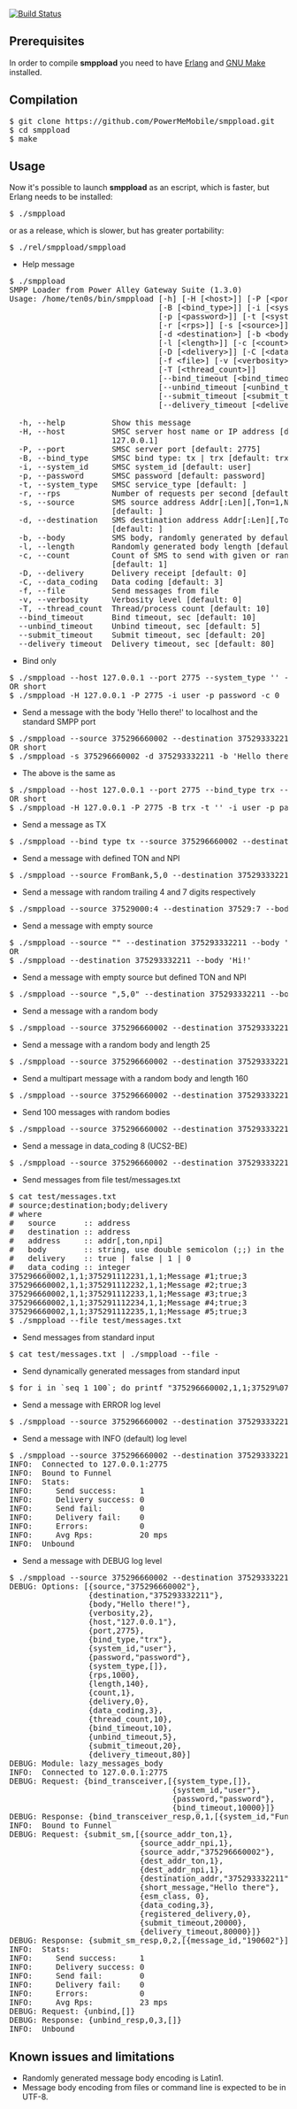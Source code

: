[![Build Status](https://travis-ci.org/PowerMeMobile/smppload.png?branch=master)](https://travis-ci.org/PowerMeMobile/smppload)

## Prerequisites

In order to compile **smppload** you need to have [Erlang](http://www.erlang.org/) and [GNU Make](http://www.gnu.org/software/make/) installed.

## Compilation

<pre>
$ git clone https://github.com/PowerMeMobile/smppload.git
$ cd smppload
$ make
</pre>

## Usage

Now it's possible to launch **smppload** as an escript, which is faster, but Erlang needs to be installed:

<pre>
$ ./smppload
</pre>

or as a release, which is slower, but has greater portability:

<pre>
$ ./rel/smppload/smppload
</pre>

* Help message

<pre>
$ ./smppload
SMPP Loader from Power Alley Gateway Suite (1.3.0)
Usage: /home/ten0s/bin/smppload [-h] [-H [&lt;host&gt;]] [-P [&lt;port&gt;]]
                                [-B [&lt;bind_type&gt;]] [-i [&lt;system_id&gt;]]
                                [-p [&lt;password&gt;]] [-t [&lt;system_type&gt;]]
                                [-r [&lt;rps&gt;]] [-s [&lt;source&gt;]]
                                [-d &lt;destination&gt;] [-b &lt;body&gt;]
                                [-l [&lt;length&gt;]] [-c [&lt;count&gt;]]
                                [-D [&lt;delivery&gt;]] [-C [&lt;data_coding&gt;]]
                                [-f &lt;file&gt;] [-v [&lt;verbosity&gt;]]
                                [-T [&lt;thread_count&gt;]]
                                [--bind_timeout [&lt;bind_timeout&gt;]]
                                [--unbind_timeout [&lt;unbind_timeout&gt;]]
                                [--submit_timeout [&lt;submit_timeout&gt;]]
                                [--delivery_timeout [&lt;delivery_timeout&gt;]]

  -h, --help          Show this message
  -H, --host          SMSC server host name or IP address [default:
                      127.0.0.1]
  -P, --port          SMSC server port [default: 2775]
  -B, --bind_type     SMSC bind type: tx | trx [default: trx]
  -i, --system_id     SMSC system_id [default: user]
  -p, --password      SMSC password [default: password]
  -t, --system_type   SMSC service_type [default: ]
  -r, --rps           Number of requests per second [default: 1000]
  -s, --source        SMS source address Addr[:Len][,Ton=1,Npi=1]
                      [default: ]
  -d, --destination   SMS destination address Addr[:Len][,Ton=1,Npi=1]
                      [default: ]
  -b, --body          SMS body, randomly generated by default
  -l, --length        Randomly generated body length [default: 140]
  -c, --count         Count of SMS to send with given or random body
                      [default: 1]
  -D, --delivery      Delivery receipt [default: 0]
  -C, --data_coding   Data coding [default: 3]
  -f, --file          Send messages from file
  -v, --verbosity     Verbosity level [default: 0]
  -T, --thread_count  Thread/process count [default: 10]
  --bind_timeout      Bind timeout, sec [default: 10]
  --unbind_timeout    Unbind timeout, sec [default: 5]
  --submit_timeout    Submit timeout, sec [default: 20]
  --delivery_timeout  Delivery timeout, sec [default: 80]
</pre>

* Bind only
<pre>
$ ./smppload --host 127.0.0.1 --port 2775 --system_type '' --system_id user --password password --count 0
OR short
$ ./smppload -H 127.0.0.1 -P 2775 -i user -p password -c 0
</pre>

* Send a message with the body 'Hello there!' to localhost and the standard SMPP port
<pre>
$ ./smppload --source 375296660002 --destination 375293332211 --body 'Hello there!'
OR short
$ ./smppload -s 375296660002 -d 375293332211 -b 'Hello there!'
</pre>

* The above is the same as
<pre>
$ ./smppload --host 127.0.0.1 --port 2775 --bind_type trx --system_type '' --system_id user --password password --source 375296660002 --destination 375293332211 --body 'Hello there!'
OR short
$ ./smppload -H 127.0.0.1 -P 2775 -B trx -t '' -i user -p password -s 375296660002 -d 375293332211 -b 'Hello there!'
</pre>

* Send a message as TX
<pre>
$ ./smppload --bind_type tx --source 375296660002 --destination 375293332211 --body 'Hello there!'
</pre>

* Send a message with defined TON and NPI
<pre>
$ ./smppload --source FromBank,5,0 --destination 375293332211,1,1 --body 'Return our money, looser!'
</pre>

* Send a message with random trailing 4 and 7 digits respectively
<pre>
$ ./smppload --source 37529000:4 --destination 37529:7 --body 'Hi!'
</pre>

* Send a message with empty source
<pre>
$ ./smppload --source "" --destination 375293332211 --body 'Hi!'
OR
$ ./smppload --destination 375293332211 --body 'Hi!'
</pre>

* Send a message with empty source but defined TON and NPI
<pre>
$ ./smppload --source ",5,0" --destination 375293332211 --body 'Hi!'
</pre>

* Send a message with a random body
<pre>
$ ./smppload --source 375296660002 --destination 375293332211
</pre>

* Send a message with a random body and length 25
<pre>
$ ./smppload --source 375296660002 --destination 375293332211 --length 25
</pre>

* Send a multipart message with a random body and length 160
<pre>
$ ./smppload --source 375296660002 --destination 375293332211 --length 160
</pre>

* Send 100 messages with random bodies
<pre>
$ ./smppload --source 375296660002 --destination 375293332211 --count 100
</pre>

* Send a message in data_coding 8 (UCS2-BE)
<pre>
$ ./smppload --source 375296660002 --destination 375293332211 --body "Привет" --data_coding 8
</pre>

* Send messages from file test/messages.txt
<pre>
$ cat test/messages.txt
# source;destination;body;delivery
# where
#   source      :: address
#   destination :: address
#   address     :: addr[,ton,npi]
#   body        :: string, use double semicolon (;;) in the body
#   delivery    :: true | false | 1 | 0
#   data_coding :: integer
375296660002,1,1;375291112231,1,1;Message #1;true;3
375296660002,1,1;375291112232,1,1;Message #2;true;3
375296660002,1,1;375291112233,1,1;Message #3;true;3
375296660002,1,1;375291112234,1,1;Message #4;true;3
375296660002,1,1;375291112235,1,1;Message #5;true;3
$ ./smppload --file test/messages.txt
</pre>

* Send messages from standard input
<pre>
$ cat test/messages.txt | ./smppload --file -
</pre>

* Send dynamically generated messages from standard input
<pre>
$ for i in `seq 1 100`; do printf "375296660002,1,1;37529%07d,1,1;Message #%d;false;3\n" $i $i; done | ./smppload --file -
</pre>

* Send a message with ERROR log level
<pre>
$ ./smppload --source 375296660002 --destination 375293332211 --body 'Hello there!' -v0
</pre>

* Send a message with INFO (default) log level
<pre>
$ ./smppload --source 375296660002 --destination 375293332211 --body 'Hello there!' -v
INFO:  Connected to 127.0.0.1:2775
INFO:  Bound to Funnel
INFO:  Stats:
INFO:     Send success:     1
INFO:     Delivery success: 0
INFO:     Send fail:        0
INFO:     Delivery fail:    0
INFO:     Errors:           0
INFO:     Avg Rps:          20 mps
INFO:  Unbound
</pre>

* Send a message with DEBUG log level
<pre>
$ ./smppload --source 375296660002 --destination 375293332211 --body 'Hello there!' -vv
DEBUG: Options: [{source,"375296660002"},
                 {destination,"375293332211"},
                 {body,"Hello there!"},
                 {verbosity,2},
                 {host,"127.0.0.1"},
                 {port,2775},
                 {bind_type,"trx"},
                 {system_id,"user"},
                 {password,"password"},
                 {system_type,[]},
                 {rps,1000},
                 {length,140},
                 {count,1},
                 {delivery,0},
                 {data_coding,3},
                 {thread_count,10},
                 {bind_timeout,10},
                 {unbind_timeout,5},
                 {submit_timeout,20},
                 {delivery_timeout,80}]
DEBUG: Module: lazy_messages_body
INFO:  Connected to 127.0.0.1:2775
DEBUG: Request: {bind_transceiver,[{system_type,[]},
                                   {system_id,"user"},
                                   {password,"password"},
                                   {bind_timeout,10000}]}
DEBUG: Response: {bind_transceiver_resp,0,1,[{system_id,"Funnel"}]}
INFO:  Bound to Funnel
DEBUG: Request: {submit_sm,[{source_addr_ton,1},
                            {source_addr_npi,1},
                            {source_addr,"375296660002"},
                            {dest_addr_ton,1},
                            {dest_addr_npi,1},
                            {destination_addr,"375293332211"},
                            {short_message,"Hello there"},
                            {esm_class, 0},
                            {data_coding,3},
                            {registered_delivery,0},
                            {submit_timeout,20000},
                            {delivery_timeout,80000}]}
DEBUG: Response: {submit_sm_resp,0,2,[{message_id,"190602"}]}
INFO:  Stats:
INFO:     Send success:     1
INFO:     Delivery success: 0
INFO:     Send fail:        0
INFO:     Delivery fail:    0
INFO:     Errors:           0
INFO:     Avg Rps:          23 mps
DEBUG: Request: {unbind,[]}
DEBUG: Response: {unbind_resp,0,3,[]}
INFO:  Unbound
</pre>

## Known issues and limitations

* Randomly generated message body encoding is Latin1.
* Message body encoding from files or command line is expected to be in UTF-8.
